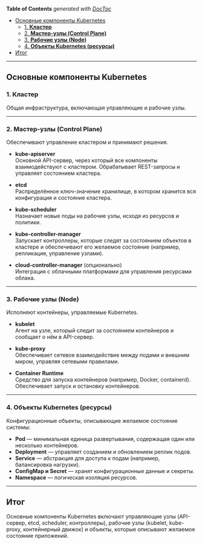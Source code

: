 <!-- START doctoc generated TOC please keep comment here to allow auto update -->
<!-- DON'T EDIT THIS SECTION, INSTEAD RE-RUN doctoc TO UPDATE -->
**Table of Contents**  *generated with [DocToc](https://github.com/thlorenz/doctoc)*

- [Основные компоненты Kubernetes](#%D0%BE%D1%81%D0%BD%D0%BE%D0%B2%D0%BD%D1%8B%D0%B5-%D0%BA%D0%BE%D0%BC%D0%BF%D0%BE%D0%BD%D0%B5%D0%BD%D1%82%D1%8B-kubernetes)
  - [1. **Кластер**](#1-%D0%BA%D0%BB%D0%B0%D1%81%D1%82%D0%B5%D1%80)
  - [2. **Мастер-узлы (Control Plane)**](#2-%D0%BC%D0%B0%D1%81%D1%82%D0%B5%D1%80-%D1%83%D0%B7%D0%BB%D1%8B-control-plane)
  - [3. **Рабочие узлы (Node)**](#3-%D1%80%D0%B0%D0%B1%D0%BE%D1%87%D0%B8%D0%B5-%D1%83%D0%B7%D0%BB%D1%8B-node)
  - [4. **Объекты Kubernetes (ресурсы)**](#4-%D0%BE%D0%B1%D1%8A%D0%B5%D0%BA%D1%82%D1%8B-kubernetes-%D1%80%D0%B5%D1%81%D1%83%D1%80%D1%81%D1%8B)
- [Итог](#%D0%B8%D1%82%D0%BE%D0%B3)

<!-- END doctoc generated TOC please keep comment here to allow auto update -->

---

## Основные компоненты Kubernetes

### 1. **Кластер**
Общая инфраструктура, включающая управляющие и рабочие узлы.

---

### 2. **Мастер-узлы (Control Plane)**
Обеспечивают управление кластером и принимают решения.

- **kube-apiserver**  
  Основной API-сервер, через который все компоненты взаимодействуют с кластером. Обрабатывает REST-запросы и управляет состоянием кластера.

- **etcd**  
  Распределённое ключ-значение хранилище, в котором хранится вся конфигурация и состояние кластера.

- **kube-scheduler**  
  Назначает новые поды на рабочие узлы, исходя из ресурсов и политики.

- **kube-controller-manager**  
  Запускает контроллеры, которые следят за состоянием объектов в кластере и обеспечивают его желаемое состояние (например, репликация, управление узлами).

- **cloud-controller-manager** (опционально)  
  Интеграция с облачными платформами для управления ресурсами облака.

---

### 3. **Рабочие узлы (Node)**
Исполняют контейнеры, управляемые Kubernetes.

- **kubelet**  
  Агент на узле, который следит за состоянием контейнеров и сообщает о нём в API-сервер.

- **kube-proxy**  
  Обеспечивает сетевое взаимодействие между подами и внешним миром, управляя сетевыми правилами.

- **Container Runtime**  
  Средство для запуска контейнеров (например, Docker, containerd). Обеспечивает запуск и остановку контейнеров.

---

### 4. **Объекты Kubernetes (ресурсы)**
Конфигурационные объекты, описывающие желаемое состояние системы:

- **Pod** — минимальная единица развертывания, содержащая один или несколько контейнеров.
- **Deployment** — управляет созданием и обновлением реплик подов.
- **Service** — абстракция для доступа к подам (например, балансировка нагрузки).
- **ConfigMap и Secret** — хранят конфигурационные данные и секреты.
- **Namespace** — логическая изоляция ресурсов.

---

## Итог
Основные компоненты Kubernetes включают управляющие узлы (API-сервер, etcd, scheduler, контроллеры), рабочие узлы (kubelet, kube-proxy, контейнерный движок) и объекты, которые описывают желаемое состояние приложений.
